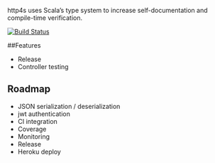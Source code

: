 
http4s uses Scala’s type system to increase self-documentation and compile-time verification.

[![Build Status](https://travis-ci.org/sammyrulez/http4s-minimal.svg?branch=master)](https://travis-ci.org/sammyrulez/http4s-minimal)


##Features
* Release
* Controller testing



## Roadmap
* JSON serialization / deserialization
* jwt authentication
* CI integration
* Coverage
* Monitoring
* Release
* Heroku deploy